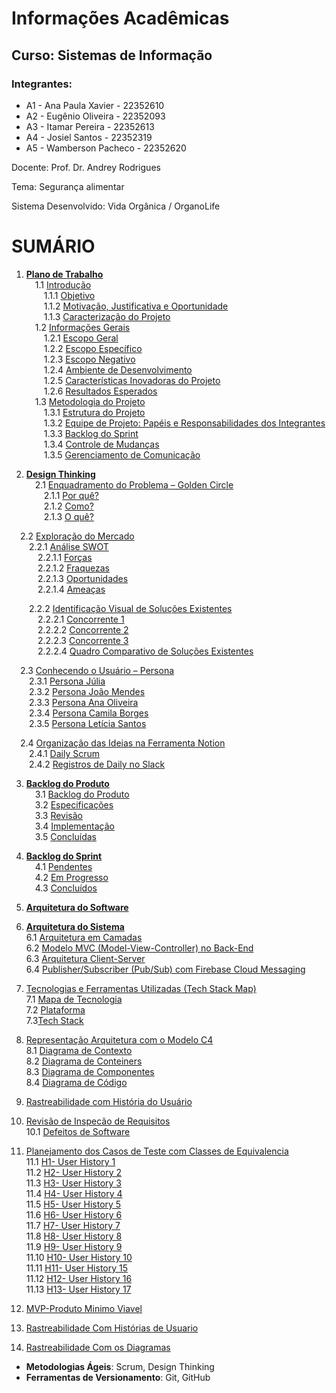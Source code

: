 # Informações Acadêmicas
## Curso: Sistemas de Informação

### Integrantes:

+ A1 - Ana Paula Xavier - 22352610
+ A2 - Eugênio Oliveira - 22352093
+ A3 - Itamar Pereira - 22352613
+ A4 - Josiel Santos - 22352319
+ A5 - Wamberson Pacheco - 22352620


Docente: Prof. Dr. Andrey Rodrigues

Tema: Segurança alimentar

Sistema Desenvolvido: Vida Orgânica / OrganoLife

# SUMÁRIO

1. [**Plano de Trabalho**](https://github.com/Pacheco-77/Projeto-Eng-Software-A/blob/main/SPRINT%2001/01%20-%20PLANO%20DE%20TRABALHO/Plano%20de%20Trabalho.md#plano-de-trabalho)  
 1.1 [Introdução](https://github.com/Pacheco-77/Projeto-Eng-Software-A/blob/main/SPRINT%2001/01%20-%20PLANO%20DE%20TRABALHO/Plano%20de%20Trabalho.md#11-introdu%C3%A7%C3%A3o)  
  1.1.1 [Objetivo](https://github.com/Pacheco-77/Projeto-Eng-Software-A/blob/main/SPRINT%2001/01%20-%20PLANO%20DE%20TRABALHO/Plano%20de%20Trabalho.md#111-objetivo)  
  1.1.2 [Motivação, Justificativa e Oportunidade](https://github.com/Pacheco-77/Projeto-Eng-Software-A/blob/main/SPRINT%2001/01%20-%20PLANO%20DE%20TRABALHO/Plano%20de%20Trabalho.md#112-motiva%C3%A7%C3%A3o-justificativa-e-oportunidade)  
  1.1.3 [Caracterização do Projeto](https://github.com/Pacheco-77/Projeto-Eng-Software-A/blob/main/SPRINT%2001/01%20-%20PLANO%20DE%20TRABALHO/Plano%20de%20Trabalho.md#113-caracteriza%C3%A7%C3%A3o-do-projeto)  
 1.2 [Informações Gerais](https://github.com/Pacheco-77/Projeto-Eng-Software-A/blob/main/SPRINT%2001/01%20-%20PLANO%20DE%20TRABALHO/Plano%20de%20Trabalho.md#12-informa%C3%A7%C3%B5es-gerais)  
  1.2.1 [Escopo Geral](https://github.com/Pacheco-77/Projeto-Eng-Software-A/blob/main/SPRINT%2001/01%20-%20PLANO%20DE%20TRABALHO/Plano%20de%20Trabalho.md#121-escopo-geral)  
  1.2.2 [Escopo Específico](https://github.com/Pacheco-77/Projeto-Eng-Software-A/blob/main/SPRINT%2001/01%20-%20PLANO%20DE%20TRABALHO/Plano%20de%20Trabalho.md#122-escopo-espec%C3%ADfico)  
  1.2.3 [Escopo Negativo](https://github.com/Pacheco-77/Projeto-Eng-Software-A/blob/main/SPRINT%2001/01%20-%20PLANO%20DE%20TRABALHO/Plano%20de%20Trabalho.md#123-escopo-negativo)  
  1.2.4 [Ambiente de Desenvolvimento](https://github.com/Pacheco-77/Projeto-Eng-Software-A/blob/main/SPRINT%2001/01%20-%20PLANO%20DE%20TRABALHO/Plano%20de%20Trabalho.md#124-ambiente-de-desenvolvimento)  
  1.2.5 [Características Inovadoras do Projeto](https://github.com/Pacheco-77/Projeto-Eng-Software-A/blob/main/SPRINT%2001/01%20-%20PLANO%20DE%20TRABALHO/Plano%20de%20Trabalho.md#125-caracter%C3%ADsticas-inovadoras-do-projeto)  
  1.2.6 [Resultados Esperados](https://github.com/Pacheco-77/Projeto-Eng-Software-A/blob/main/SPRINT%2001/01%20-%20PLANO%20DE%20TRABALHO/Plano%20de%20Trabalho.md#126-resultados-esperados)  
 1.3 [Metodologia do Projeto](https://github.com/Pacheco-77/Projeto-Eng-Software-A/blob/main/SPRINT%2001/01%20-%20PLANO%20DE%20TRABALHO/Plano%20de%20Trabalho.md#13-metodologia-do-projeto)  
  1.3.1 [Estrutura do Projeto](https://github.com/Pacheco-77/Projeto-Eng-Software-A/blob/main/SPRINT%2001/01%20-%20PLANO%20DE%20TRABALHO/Plano%20de%20Trabalho.md#131-estrutura-do-projeto)  
  1.3.2 [Equipe de Projeto: Papéis e Responsabilidades dos Integrantes](https://github.com/Pacheco-77/Projeto-Eng-Software-A/blob/main/SPRINT%2001/01%20-%20PLANO%20DE%20TRABALHO/Plano%20de%20Trabalho.md#132-equipe-de-projeto-pap%C3%A9is-e-responsabilidades-dos-integrantes)  
  1.3.3 [Backlog do Sprint](https://github.com/Pacheco-77/Projeto-Eng-Software-A/blob/main/SPRINT%2001/01%20-%20PLANO%20DE%20TRABALHO/Plano%20de%20Trabalho.md#133-backlog-do-sprint)  
  1.3.4 [Controle de Mudanças](https://github.com/Pacheco-77/Projeto-Eng-Software-A/blob/main/SPRINT%2001/01%20-%20PLANO%20DE%20TRABALHO/Plano%20de%20Trabalho.md#134-controle-de-mudan%C3%A7as)  
  1.3.5 [Gerenciamento de Comunicação](https://github.com/Pacheco-77/Projeto-Eng-Software-A/blob/main/SPRINT%2001/01%20-%20PLANO%20DE%20TRABALHO/Plano%20de%20Trabalho.md#135-gerenciamento-de-comunica%C3%A7%C3%A3o)  

2. [**Design Thinking**](https://github.com/Pacheco-77/Projeto-Eng-Software-A/tree/main/SPRINT%2001/02%20-%20DESIGN%20THINKING)  
 2.1 [Enquadramento do Problema – Golden Circle](https://github.com/Pacheco-77/Projeto-Eng-Software-A/blob/main/SPRINT%2001/02%20-%20DESIGN%20THINKING/FASE%201%20-%20INSPIRA%C3%87%C3%83O/01.%20Golden%20Circle%20-%20Enquadramento%20do%20Problema.md)  
  2.1.1 [Por quê?](https://github.com/Pacheco-77/Projeto-Eng-Software-A/blob/main/SPRINT%2001/02%20-%20DESIGN%20THINKING/FASE%201%20-%20INSPIRA%C3%87%C3%83O/2.1%20Golden%20Circle%20-%20Enquadramento%20do%20Problema.md#por-qu%C3%AA)  
  2.1.2 [Como?](https://github.com/Pacheco-77/Projeto-Eng-Software-A/blob/main/SPRINT%2001/02%20-%20DESIGN%20THINKING/FASE%201%20-%20INSPIRA%C3%87%C3%83O/2.1%20Golden%20Circle%20-%20Enquadramento%20do%20Problema.md#como)  
  2.1.3 [O quê?](https://github.com/Pacheco-77/Projeto-Eng-Software-A/blob/main/SPRINT%2001/02%20-%20DESIGN%20THINKING/FASE%201%20-%20INSPIRA%C3%87%C3%83O/2.1%20Golden%20Circle%20-%20Enquadramento%20do%20Problema.md#o-qu%C3%AA)  

 2.2 [Exploração do Mercado](https://github.com/Pacheco-77/Projeto-Eng-Software-A/blob/main/SPRINT%2001/02%20-%20DESIGN%20THINKING/FASE%201%20-%20INSPIRA%C3%87%C3%83O/2.2%20Explora%C3%A7%C3%A3o%20do%20Mercado.md#:~:text=2.2-,Explora%C3%A7%C3%A3o%20do%20Mercado.md,-Latest%20commit)  
  2.2.1 [Análise SWOT](https://github.com/Pacheco-77/Projeto-Eng-Software-A/blob/main/SPRINT%2001/02%20-%20DESIGN%20THINKING/FASE%201%20-%20INSPIRA%C3%87%C3%83O/2.2%20Explora%C3%A7%C3%A3o%20do%20Mercado.md#:~:text=A)  
   2.2.1.1 [Forças](https://github.com/Pacheco-77/Projeto-Eng-Software-A/blob/main/SPRINT%2001/02%20-%20DESIGN%20THINKING/FASE%201%20-%20INSPIRA%C3%87%C3%83O/2.2%20Explora%C3%A7%C3%A3o%20do%20Mercado.md#for%C3%A7as)  
   2.2.1.2 [Fraquezas](https://github.com/Pacheco-77/Projeto-Eng-Software-A/blob/main/SPRINT%2001/02%20-%20DESIGN%20THINKING/FASE%201%20-%20INSPIRA%C3%87%C3%83O/2.2%20Explora%C3%A7%C3%A3o%20do%20Mercado.md#fraquezas)  
   2.2.1.3 [Oportunidades](https://github.com/Pacheco-77/Projeto-Eng-Software-A/blob/main/SPRINT%2001/02%20-%20DESIGN%20THINKING/FASE%201%20-%20INSPIRA%C3%87%C3%83O/2.2%20Explora%C3%A7%C3%A3o%20do%20Mercado.md#oportunidades)  
   2.2.1.4 [Ameaças](https://github.com/Pacheco-77/Projeto-Eng-Software-A/blob/main/SPRINT%2001/02%20-%20DESIGN%20THINKING/FASE%201%20-%20INSPIRA%C3%87%C3%83O/2.2%20Explora%C3%A7%C3%A3o%20do%20Mercado.md#amea%C3%A7as)  

  2.2.2 [Identificação Visual de Soluções Existentes](https://github.com/Pacheco-77/Projeto-Eng-Software-A/blob/main/SPRINT%2001/02%20-%20DESIGN%20THINKING/FASE%201%20-%20INSPIRA%C3%87%C3%83O/2.2%20Explora%C3%A7%C3%A3o%20do%20Mercado.md#b-identifica%C3%A7%C3%A3o-visual-de-solu%C3%A7%C3%B5es-existentes)  
   2.2.2.1 [Concorrente 1](https://github.com/Pacheco-77/Projeto-Eng-Software-A/blob/main/SPRINT%2001/02%20-%20DESIGN%20THINKING/FASE%201%20-%20INSPIRA%C3%87%C3%83O/2.2%20Explora%C3%A7%C3%A3o%20do%20Mercado.md#concorrente-1)  
   2.2.2.2 [Concorrente 2](https://github.com/Pacheco-77/Projeto-Eng-Software-A/blob/main/SPRINT%2001/02%20-%20DESIGN%20THINKING/FASE%201%20-%20INSPIRA%C3%87%C3%83O/2.2%20Explora%C3%A7%C3%A3o%20do%20Mercado.md#concorrente-2)  
   2.2.2.3 [Concorrente 3](https://github.com/Pacheco-77/Projeto-Eng-Software-A/blob/main/SPRINT%2001/02%20-%20DESIGN%20THINKING/FASE%201%20-%20INSPIRA%C3%87%C3%83O/2.2%20Explora%C3%A7%C3%A3o%20do%20Mercado.md#concorrente-3)  
   2.2.2.4 [Quadro Comparativo de Soluções Existentes](https://github.com/Pacheco-77/Projeto-Eng-Software-A/blob/main/SPRINT%2001/02%20-%20DESIGN%20THINKING/FASE%201%20-%20INSPIRA%C3%87%C3%83O/2.2%20Explora%C3%A7%C3%A3o%20do%20Mercado.md#c-quadro-comparativo-de-solu%C3%A7%C3%B5es-existentes)  

 2.3 [Conhecendo o Usuário – Persona](https://github.com/Pacheco-77/Projeto-Eng-Software-A/blob/main/SPRINT%2001/02%20-%20DESIGN%20THINKING/FASE%201%20-%20INSPIRA%C3%87%C3%83O/2.3%20Personas%20-%20Conhecendo%20o%20Usu%C3%A1rio.md#conhecendo-o-usu%C3%A1rio--persona)  
  2.3.1 [Persona Júlia](https://github.com/Pacheco-77/Projeto-Eng-Software-A/blob/main/SPRINT%2001/02%20-%20DESIGN%20THINKING/FASE%201%20-%20INSPIRA%C3%87%C3%83O/2.3%20Personas%20-%20Conhecendo%20o%20Usu%C3%A1rio.md#persona-j%C3%BAlia)  
  2.3.2 [Persona João Mendes](https://github.com/Pacheco-77/Projeto-Eng-Software-A/blob/main/SPRINT%2001/02%20-%20DESIGN%20THINKING/FASE%201%20-%20INSPIRA%C3%87%C3%83O/2.3%20Personas%20-%20Conhecendo%20o%20Usu%C3%A1rio.md#persona-jo%C3%A3o-mendes)  
  2.3.3 [Persona Ana Oliveira](https://github.com/Pacheco-77/Projeto-Eng-Software-A/blob/main/SPRINT%2001/02%20-%20DESIGN%20THINKING/FASE%201%20-%20INSPIRA%C3%87%C3%83O/2.3%20Personas%20-%20Conhecendo%20o%20Usu%C3%A1rio.md#persona-ana-oliveira)  
  2.3.4 [Persona Camila Borges](https://github.com/Pacheco-77/Projeto-Eng-Software-A/blob/main/SPRINT%2001/02%20-%20DESIGN%20THINKING/FASE%201%20-%20INSPIRA%C3%87%C3%83O/2.3%20Personas%20-%20Conhecendo%20o%20Usu%C3%A1rio.md#persona-camila-borges)  
  2.3.5 [Persona Letícia Santos](https://github.com/Pacheco-77/Projeto-Eng-Software-A/blob/main/SPRINT%2001/02%20-%20DESIGN%20THINKING/FASE%201%20-%20INSPIRA%C3%87%C3%83O/2.3%20Personas%20-%20Conhecendo%20o%20Usu%C3%A1rio.md#persona-let%C3%ADcia-santos)  

 2.4 [Organização das Ideias na Ferramenta Notion](https://github.com/Pacheco-77/Projeto-Eng-Software-A/blob/main/DAILYS/Daily%20Scrum.md#:~:text=Organiza%C3%A7%C3%A3o%20das%20ideias%20na%20ferramenta%20Notion)  
  2.4.1 [Daily Scrum](https://www.notion.so/1d0680faee8980bbb43ce5377d062fd2?v=1d7680faee8980d3a9e8000cbdce6d3b#:~:text=Adicionar%20descri%C3%A7%C3%A3o-,Daily%20Scrum,-Daily%20Scrum)  
  2.4.2 [Registros de Daily no Slack](https://app.slack.com/huddle/T08NMM3SMQT/C08NMM41EDR)  

 3. [**Backlog do Produto**](https://github.com/users/Pacheco-77/projects/2#:~:text=Descartar-,Backlog%20do%20Produto,-24)  
 3.1 [Backlog do Produto](https://github.com/users/Pacheco-77/projects/2#:~:text=Descartar-,Backlog%20do%20Produto,-24)  
 3.2 [Especificações](https://github.com/users/Pacheco-77/projects/2#:~:text=dos%20melhores%20descontos.-,Especifica%C3%A7%C3%A3o,-10)  
 3.3 [Revisão](https://github.com/users/Pacheco-77/projects/2#:~:text=entrega%20da%20compra.-,Revis%C3%A3o,-0)  
 3.4 [Implementação](https://github.com/users/Pacheco-77/projects/2#:~:text=tarefas%20em%20andamento-,Implementa%C3%A7%C3%A3o,-0)  
 3.5 [Concluídas](https://github.com/users/Pacheco-77/projects/2#:~:text=sprint%20foi%20conclu%C3%ADdo.-,Conclu%C3%ADdas,-0)  

 4. [**Backlog do Sprint**](https://github.com/users/Pacheco-77/projects/3)  
 4.1 [Pendentes](https://github.com/users/Pacheco-77/projects/3/views/1#:~:text=Descartar-,PENDENTES,-0)  
 4.2 [Em Progresso](https://github.com/users/Pacheco-77/projects/3/views/1#:~:text=est%C3%A3o%20em%20processamento-,EM%20PROGRESSO,-0)  
 4.3 [Concluídos](https://github.com/users/Pacheco-77/projects/3/views/1#:~:text=sendo%20trabalhado%20ativamente-,CONCLU%C3%8DDO,-12)

5. [**Arquitetura do Software**](https://github.com/Pacheco-77/Projeto-Eng-Software-A/blob/main/SPRINT%2002/05-%20ARQUITETURA%20DO%20SOFTWARE/Arquitetura%20do%20Software.md#5--arquitetura-do-software)

6. [**Arquitetura do Sistema**](https://github.com/Pacheco-77/Projeto-Eng-Software-A/blob/main/SPRINT%2002/06-%20ESCOLHA%20DE%20PADROES%20ARQUITETURAIS/Escolha%20de%20Padroes%20Arquiteturais.md#6-arquitetura-do-sistema)  
   6.1 [Arquitetura em Camadas](https://github.com/Pacheco-77/Projeto-Eng-Software-A/blob/main/SPRINT%2002/06-%20ESCOLHA%20DE%20PADROES%20ARQUITETURAIS/Escolha%20de%20Padroes%20Arquiteturais.md#61-arquitetura-em-camadas-layered-architecture)  
   6.2 [Modelo MVC (Model-View-Controller) no Back-End](https://github.com/Pacheco-77/Projeto-Eng-Software-A/blob/main/SPRINT%2002/06-%20ESCOLHA%20DE%20PADROES%20ARQUITETURAIS/Escolha%20de%20Padroes%20Arquiteturais.md#62-modelo-mvc-model-view-controller-no-back-end)  
   6.3 [Arquitetura Client-Server](https://github.com/Pacheco-77/Projeto-Eng-Software-A/blob/main/SPRINT%2002/06-%20ESCOLHA%20DE%20PADROES%20ARQUITETURAIS/Escolha%20de%20Padroes%20Arquiteturais.md#63-arquitetura-client-server)   
   6.4 [Publisher/Subscriber (Pub/Sub) com Firebase Cloud Messaging](https://github.com/Pacheco-77/Projeto-Eng-Software-A/blob/main/SPRINT%2002/06-%20ESCOLHA%20DE%20PADROES%20ARQUITETURAIS/Escolha%20de%20Padroes%20Arquiteturais.md#64-publishersubscriber-pubsub-com-firebase-cloud-messaging)    

7. [Tecnologias e Ferramentas Utilizadas (Tech Stack Map)](https://github.com/Pacheco-77/Projeto-Eng-Software-A/blob/main/SPRINT%2002/07-%20TECNOLOGIAS%20E%20FERRAMENTAS%20UTILIZADAS%20(TECH%20STACK%20MAP)/Tecnologias%20e%20Ferramentas%20Utilizadas%20(Tech%20Stack%20Map).md#7-tecnologias-e-ferramentas-utilizadas-tech-stack-map)  
   7.1 [Mapa de Tecnologia](https://github.com/Pacheco-77/Projeto-Eng-Software-A/blob/main/SPRINT%2002/07-%20TECNOLOGIAS%20E%20FERRAMENTAS%20UTILIZADAS%20(TECH%20STACK%20MAP)/Tecnologias%20e%20Ferramentas%20Utilizadas%20(Tech%20Stack%20Map).md#71-mapa-de-tecnologia)  
   7.2 [Plataforma](https://github.com/Pacheco-77/Projeto-Eng-Software-A/blob/main/SPRINT%2002/07-%20TECNOLOGIAS%20E%20FERRAMENTAS%20UTILIZADAS%20(TECH%20STACK%20MAP)/Tecnologias%20e%20Ferramentas%20Utilizadas%20(Tech%20Stack%20Map).md#72-plataforma)  
   7.3[Tech Stack](https://github.com/Pacheco-77/Projeto-Eng-Software-A/blob/main/SPRINT%2002/07-%20TECNOLOGIAS%20E%20FERRAMENTAS%20UTILIZADAS%20(TECH%20STACK%20MAP)/Tecnologias%20e%20Ferramentas%20Utilizadas%20(Tech%20Stack%20Map).md#73-tech-stack)  
8. [Representação Arquitetura com o Modelo C4](https://github.com/Pacheco-77/Projeto-Eng-Software-A/blob/main/SPRINT%2002/08-%20REPRESENTACAO%20ARQUITETURAL%20COM%20O%20MODELO%20C4/Representacao%20Arquitetural%20com%20o%20Modelo%20C4.md#8-representa%C3%A7%C3%A3o-arquitetura-com-o-modelo-c4)  
    8.1 [Diagrama de Contexto](https://github.com/Pacheco-77/Projeto-Eng-Software-A/blob/main/SPRINT%2002/08-%20REPRESENTACAO%20ARQUITETURAL%20COM%20O%20MODELO%20C4/Representacao%20Arquitetural%20com%20o%20Modelo%20C4.md#81-diagrama-de-contexto)    
    8.2 [Diagrama de Conteiners](https://github.com/Pacheco-77/Projeto-Eng-Software-A/blob/main/SPRINT%2002/08-%20REPRESENTACAO%20ARQUITETURAL%20COM%20O%20MODELO%20C4/Representacao%20Arquitetural%20com%20o%20Modelo%20C4.md#82-diagrama-de-conteiners)  
    8.3 [Diagrama de Componentes](https://github.com/Pacheco-77/Projeto-Eng-Software-A/blob/main/SPRINT%2002/08-%20REPRESENTACAO%20ARQUITETURAL%20COM%20O%20MODELO%20C4/Representacao%20Arquitetural%20com%20o%20Modelo%20C4.md#83-diagrama-de-componentes)  
    8.4 [Diagrama de Código](https://github.com/Pacheco-77/Projeto-Eng-Software-A/blob/main/SPRINT%2002/08-%20REPRESENTACAO%20ARQUITETURAL%20COM%20O%20MODELO%20C4/Representacao%20Arquitetural%20com%20o%20Modelo%20C4.md#84-diagrama-de-c%C3%B3digo)  
9. [Rastreabilidade com História do Usuário](https://github.com/Pacheco-77/Projeto-Eng-Software-A/blob/main/SPRINT%2002/09-%20RASTREABILIDADE%20COM%20HISTORIAS%20DO%20USUARIO/Rastreabilidade%20com%20Historias%20do%20Usuario.md#9-rastreabilidade-com-hist%C3%B3ria-do-usu%C3%A1rio)
10. [Revisão de Inspecão de Requisitos](https://github.com/Pacheco-77/Projeto-Eng-Software-A/blob/main/SPRINT%2003/10-%20REVISAO%20DA%20INSPECAO%20DE%20REQUISITOS/Revis%C3%A3o%20da%20Inspe%C3%A7%C3%A3o%20de%20Requisitos.md#10-revis%C3%A3o-da-inspe%C3%A7%C3%A3o-de-requisitos)  
    10.1 [Defeitos de Software](https://github.com/Pacheco-77/Projeto-Eng-Software-A/blob/main/SPRINT%2003/10-%20REVISAO%20DA%20INSPECAO%20DE%20REQUISITOS/Revis%C3%A3o%20da%20Inspe%C3%A7%C3%A3o%20de%20Requisitos.md#101-defeitos-de-software)
12. [Planejamento dos Casos de Teste com Classes de Equivalencia]()  
    11.1 [H1- User History 1](https://github.com/Pacheco-77/Projeto-Eng-Software-A/blob/main/SPRINT%2003/11-%20PLANEJAMENTO%20DOS%20CASOS%20DE%20TESTE%20COM%20CLASSES%20DE%20EQUIVALENCIA/H01%20-%20HISTORIA%20DE%20USUARIO%2001/H01%20-%20HISTORIA%20DE%20USUARIO%2001.md#h1---como-agr%C3%B4noma-quero-dar-dicas-para-os-produtores-para-que-eu-possa-contribuir-com-pr%C3%A1ticas-agr%C3%ADcolas-melhores)  
    11.2 [H2- User History 2](https://github.com/Pacheco-77/Projeto-Eng-Software-A/blob/main/SPRINT%2003/11-%20PLANEJAMENTO%20DOS%20CASOS%20DE%20TESTE%20COM%20CLASSES%20DE%20EQUIVALENCIA/H02%20-%20HISTORIA%20DE%20USUARIO%2002/H02%20-%20HISTORIA%20DE%20USUARIO%2002.md#h2---como-consumidor-eu-gostaria-de-ter-a-possibilidade-de-um-contato-direto-com-os-fornecedores-para-que-eu-possa-verificar-pessoalmente-a-qualidade-dos-produtos-ex-fresco-maduro-sem-amassados)  
    11.3 [H3- User History 3](https://github.com/Pacheco-77/Projeto-Eng-Software-A/blob/main/SPRINT%2003/11-%20PLANEJAMENTO%20DOS%20CASOS%20DE%20TESTE%20COM%20CLASSES%20DE%20EQUIVALENCIA/H03%20-%20HISTORIA%20DE%20USUARIO%2003/H03%20-%20HISTORIA%20DE%20USUARIO%2003.md#h3---como-agr%C3%B4noma-quero-uma-diferencia%C3%A7%C3%A3o-clara-entre-os-produtores-dispon%C3%ADveis-no-app-para-que-eu-possa-escolher-aqueles-que-seguem-m%C3%A9todos-agr%C3%ADcolas-que-eu-aprovo)  
    11.4 [H4- User History 4](https://github.com/Pacheco-77/Projeto-Eng-Software-A/blob/main/SPRINT%2003/11-%20PLANEJAMENTO%20DOS%20CASOS%20DE%20TESTE%20COM%20CLASSES%20DE%20EQUIVALENCIA/H04%20-%20HISTORIA%20DE%20USUARIO%2004/H04%20-%20HISTORIA%20DE%20USUARIO%2004.md#h4---como-produtor-rural-quero-cadastrar-meus-produtos-com-fotos-e-descri%C3%A7%C3%B5es-simples-para-que-os-consumidores-saibam-o-que-estou-vendendo-e-de-onde-vem)  
    11.5 [H5- User History 5](https://github.com/Pacheco-77/Projeto-Eng-Software-A/blob/main/SPRINT%2003/11-%20PLANEJAMENTO%20DOS%20CASOS%20DE%20TESTE%20COM%20CLASSES%20DE%20EQUIVALENCIA/H05%20-%20HISTORIA%20DE%20USUARIO%2005/H05%20-%20HISTORIA%20DE%20USUARIO%2005.md#h5--como-consumidor-gostaria-de-receber-feedbacks-de-outros-usu%C3%A1rios-com-sistema-de-modera%C3%A7%C3%A3o-e-m%C3%A9tricas-claras-sobre-os-produtos-para-que-eu-possa-avaliar-com-seguran%C3%A7a-e-transpar%C3%AAncia-a-qualidade-dos-itens-antes-de-comprar)  
    11.6 [H6- User History 6](https://github.com/Pacheco-77/Projeto-Eng-Software-A/blob/main/SPRINT%2003/11-%20PLANEJAMENTO%20DOS%20CASOS%20DE%20TESTE%20COM%20CLASSES%20DE%20EQUIVALENCIA/H06%20-%20HISTORIA%20DE%20USUARIO%2006/H06%20-%20HISTORIA%20DE%20USUARIO%2006.md#h6--como-consumidor-eu-gostaria-de-um-aplicativo-com-imagens-reais-dos-produtos-para-que-eu-possa-verificar-a-qualidade-dos-produtos)  
    11.7 [H7- User History 7](https://github.com/Pacheco-77/Projeto-Eng-Software-A/blob/main/SPRINT%2003/11-%20PLANEJAMENTO%20DOS%20CASOS%20DE%20TESTE%20COM%20CLASSES%20DE%20EQUIVALENCIA/H07%20-%20HISTORIA%20DE%20USUARIO%2007/H07%20-%20HISTORIA%20DE%20USUARIO%2007.md#h7--como-produtor-rural-quero-receber-pedidos-diretamente-pelo-aplicativo-para-que-eu-possa-organizar-a-produ%C3%A7%C3%A3o-e-a-entrega-dos-produtos)  
    11.8 [H8- User History 8](https://github.com/Pacheco-77/Projeto-Eng-Software-A/blob/main/SPRINT%2003/11-%20PLANEJAMENTO%20DOS%20CASOS%20DE%20TESTE%20COM%20CLASSES%20DE%20EQUIVALENCIA/H08%20-%20HISTORIA%20DE%20USUARIO%2008/H08%20-%20HISTORIA%20DE%20USUARIO%2008.md#como-consumidor-eu-gostaria-de-poder-comprar-produtos-certificados-como-org%C3%A2nicos-conforme-legisla%C3%A7%C3%A3o-brasileira-para-garantir-uma-alimenta%C3%A7%C3%A3o-saud%C3%A1vel-e-livre-de-agrot%C3%B3xicos)  
    11.9 [H9- User History 9](https://github.com/Pacheco-77/Projeto-Eng-Software-A/blob/main/SPRINT%2003/11-%20PLANEJAMENTO%20DOS%20CASOS%20DE%20TESTE%20COM%20CLASSES%20DE%20EQUIVALENCIA/H09%20-%20HISTORIA%20DE%20USUARIO%2009/H09%20-%20HISTORIA%20DE%20USUARIO%2009.md#h9--como-produtor-rural-quero-ver-os-coment%C3%A1rios-e-avalia%C3%A7%C3%B5es-dos-consumidores-para-saber-se-eles-ficaram-satisfeitos-e-melhorar-minha-oferta)  
    11.10 [H10- User History 10](https://github.com/Pacheco-77/Projeto-Eng-Software-A/blob/main/SPRINT%2003/11-%20PLANEJAMENTO%20DOS%20CASOS%20DE%20TESTE%20COM%20CLASSES%20DE%20EQUIVALENCIA/H10%20-%20HISTORIA%20DE%20USUARIO%20%2010/H10%20-%20HISTORIA%20DE%20USUARIO%2010.md#h10---como-consumidor-eu-gostaria-que-estivesse-dispon%C3%ADvel-a-op%C3%A7%C3%A3o-de-pagar-pelo-aplicativo-atrav%C3%A9s-do-pix-ou-cart%C3%A3o-de-d%C3%A9bito-e-cr%C3%A9dito-para-n%C3%A3o-precisar-pagar-com-dinheiro-f%C3%ADsico-na-hora-da-retirada-ou-entrega-da-compra)  
    11.11 [H11- User History 15](https://github.com/Pacheco-77/Projeto-Eng-Software-A/blob/main/SPRINT%2003/11-%20PLANEJAMENTO%20DOS%20CASOS%20DE%20TESTE%20COM%20CLASSES%20DE%20EQUIVALENCIA/H15%20-%20HISTORIA%20DE%20%20USUARIO/H15%20-%20HISTORIA%20DE%20USUARIO%2015.md#h15---como-usu%C3%A1ria-premium-quero-agendar-sess%C3%B5es-com-uma-nutricionista-integrada-%C3%A0-plataforma-para-que-eu-possa-receber-orienta%C3%A7%C3%B5es-personalizadas-de-acordo-com-meus-objetivos-de-sa%C3%BAde)  
    11.12 [H12- User History 16](https://github.com/Pacheco-77/Projeto-Eng-Software-A/blob/main/SPRINT%2003/11-%20PLANEJAMENTO%20DOS%20CASOS%20DE%20TESTE%20COM%20CLASSES%20DE%20EQUIVALENCIA/H16%20-%20HISTORIA%20DE%20USUARIO/H16%20-%20%20HISTORIA%20DE%20USUARIO%2016.md#h16---como-usu%C3%A1ria-premium-quero-receber-receitas-saud%C3%A1veis-baseadas-nos-produtos-dispon%C3%ADveis-na-plataforma-para-que-eu-consiga-me-alimentar-bem-sem-precisar-pesquisar-ingredientes-fora-do-meu-alcance)  
    11.13 [H13- User History 17](https://github.com/Pacheco-77/Projeto-Eng-Software-A/blob/main/SPRINT%2003/11-%20PLANEJAMENTO%20DOS%20CASOS%20DE%20TESTE%20COM%20CLASSES%20DE%20EQUIVALENCIA/H17%20-%20HISTORIA%20DE%20USUARIO%2017/H17%20-%20HISTORIA%20DE%20USUARIO%2017.md#h17---como-usu%C3%A1ria-premium-quero-que-o-sistema-sugira-automaticamente-a-lista-de-compras-com-base-nas-receitas-salvas-para-que-eu-otimize-meu-tempo-e-nunca-esque%C3%A7a-de-um-ingrediente)    
14. [MVP-Produto Minimo Viavel](https://github.com/Pacheco-77/Projeto-Eng-Software-A/blob/main/SPRINT%2004/12.%20MVP-PRODUTO%20MINIMO%20VIAVEL/MVP-Produto%20m%C3%ADnimo%20vi%C3%A1vel.md#mvp-produto-m%C3%ADnimo-vi%C3%A1vel)
15. [Rastreabilidade Com Histórias de Usuario]()
16. [Rastreabilidade Com os Diagramas]()
- **Metodologias Ágeis**: Scrum, Design Thinking
- **Ferramentas de Versionamento**: Git, GitHub


